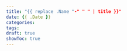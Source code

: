 ```yaml
---
title: "{{ replace .Name "-" " " | title }}"
date: {{ .Date }}
categories:
tags:
draft: true
showToc: true
---
```


